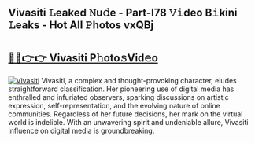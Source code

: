 ## Vivasiti 𝙻eaked 𝙽u𝚍e - Part-I78 𝚅𝚒deo B𝚒kini 𝙻eaks - Hot All 𝙿hotos vxQBj

# <h2><a href="http://ld6ppx.urlbe.top/?page=Vivasiti">🔗🔗👉👉 Vivasiti P𝚑oto𝚜Vid𝚎o</a></h2>

[![Vivasiti](https://i.imgur.com/eBuTRDB.gif)](http://ld6ppx.urlbe.top/?page=Vivasiti)
Vivasiti, a complex and thought-provoking character, eludes straightforward classification. Her pioneering use of digital media has enthralled and infuriated observers, sparking discussions on artistic expression, self-representation, and the evolving nature of online communities. Regardless of her future decisions, her mark on the virtual world is indelible. With an unwavering spirit and undeniable allure, Vivasiti influence on digital media is groundbreaking.
